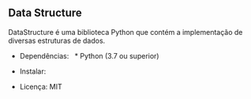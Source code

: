 ## Data Structure

DataStructure é uma biblioteca Python que contém a implementação de diversas estruturas de dados.

- Dependências:
  * Python (3.7 ou superior)

- Instalar:

- Licença: MIT